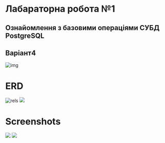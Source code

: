 # Лабараторна робота №1
## Ознайомлення з базовими операціями СУБД PostgreSQL
## Варіант4
![img](https://ibb.co/fasFAA)

# ERD
![rels](https://ibb.co/efYSOV)
<img src="https://ibb.co/efYSOV">
# Screenshots
<img src="https://ibb.co/nkNOVA">
<img src="https://ibb.co/naGvcq">
